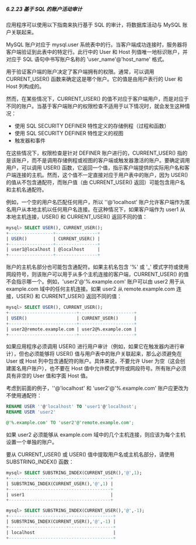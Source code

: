 ##### 6.2.23 基于 SQL 的账户活动审计

应用程序可以使用以下指南来执行基于 SQL 的审计，将数据库活动与 MySQL 账户关联起来。

MySQL 账户对应于 mysql.user 系统表中的行。当客户端成功连接时，服务器将客户端验证到此表中的特定行。此行中的 User 和 Host 列值唯一地标识账户，并对应于 SQL 语句中书写账户名称的 'user_name'@'host_name' 格式。

用于验证客户端的账户决定了客户端拥有的权限。通常，可以调用 CURRENT_USER() 函数来确定这是哪个账户。它的值是由用户表行的 User 和 Host 列构成的。

然而，在某些情况下，CURRENT_USER() 的值不对应于客户端用户，而是对应于不同的账户。当基于客户端账户的权限检查不适用于以下情况时，就会发生这种情况：

- 使用 SQL SECURITY DEFINER 特性定义的存储例程（过程和函数）
- 使用 SQL SECURITY DEFINER 特性定义的视图
- 触发器和事件

在这些情况下，权限检查是针对 DEFINER 账户进行的，CURRENT_USER() 指的是该账户，而不是调用存储例程或视图的客户端或触发器激活的账户。要确定调用用户，可以调用 USER() 函数，它返回一个值，指示客户端提供的实际用户名和客户端连接的主机。然而，这个值不一定直接对应于用户表中的账户，因为 USER() 的值从不包含通配符，而账户值（由 CURRENT_USER() 返回）可能包含用户名和主机名通配符。

例如，一个空的用户名匹配任何用户，所以 ''@'localhost' 账户允许客户端作为匿名用户从本地主机以任何用户名连接。在这种情况下，如果客户端作为 user1 从本地主机连接，USER() 和 CURRENT_USER() 返回不同的值：

```sql
mysql> SELECT USER(), CURRENT_USER();
+-----------------+----------------+
| USER()          | CURRENT_USER() |
+-----------------+----------------+
| user1@localhost | @localhost     |
+-----------------+----------------+
```

账户的主机名部分也可能包含通配符。如果主机名包含 '%' 或 '_' 模式字符或使用网段符号，则该账户可以用于从多个主机连接的客户端，CURRENT_USER() 的值不会指示哪一个。例如，'user2'@'%.example.com' 账户可以由 user2 用于从 example.com 域中的任何主机连接。如果 user2 从 remote.example.com 连接，USER() 和 CURRENT_USER() 返回不同的值：

```sql
mysql> SELECT USER(), CURRENT_USER();
+--------------------------+---------------------+
| USER()                   | CURRENT_USER()      |
+--------------------------+---------------------+
| user2@remote.example.com | user2@%.example.com |
+--------------------------+---------------------+
```

如果应用程序必须调用 USER() 进行用户审计（例如，如果它在触发器内进行审计），但也必须能够将 USER() 值与用户表中的账户关联起来，那么必须避免在 User 或 Host 列中包含通配符的账户。具体来说，不要允许 User 为空（这会创建匿名用户账户），也不要在 Host 值中允许模式字符或网段符号。所有账户必须具有非空的 User 值和字面 Host 值。

考虑到前面的例子，''@'localhost' 和 'user2'@'%.example.com' 账户应更改为不使用通配符：

```sql
RENAME USER ''@'localhost' TO 'user1'@'localhost';
RENAME USER 'user2'

@'%.example.com' TO 'user2'@'remote.example.com';
```

如果 user2 必须能够从 example.com 域中的几个主机连接，则应该为每个主机设置一个单独的账户。

要从 CURRENT_USER() 或 USER() 值中提取用户名或主机名部分，请使用 SUBSTRING_INDEX() 函数：

```sql
mysql> SELECT SUBSTRING_INDEX(CURRENT_USER(),'@',1);
+---------------------------------------+
| SUBSTRING_INDEX(CURRENT_USER(),'@',1) |
+---------------------------------------+
| user1                                 |
+---------------------------------------+

mysql> SELECT SUBSTRING_INDEX(CURRENT_USER(),'@',-1);
+----------------------------------------+
| SUBSTRING_INDEX(CURRENT_USER(),'@',-1) |
+----------------------------------------+
| localhost                              |
+----------------------------------------+
```